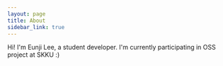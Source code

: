 ```yaml
---
layout: page
title: About
sidebar_link: true
---
```


<p class="message">
  Hi! I'm Eunji Lee, a student developer. I'm currently participating in OSS project at SKKU :)
</p>
